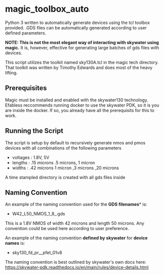 # magic_toolbox_auto
Python 3 written to automatically generate devices using the tcl toolbox provided.  .GDS files can be automatically generated according to user defined parameters. 

**NOTE: This is not the most elegant way of interacting with skywater using magic.**
It is, however, effective for generating large batches of gds files with devices.
  
 This script utilizes the toolkit named sky130A.tcl in the magic tech directory.
 That toolkit was written by Timothy Edwards and does most of the heavy lifting.

## Prerequisites
 Magic must be installed and enabled with the skywater130 technology.
 Efabless reccommends running docker to use the skywater PDK, so it is you are inside the docker.
 If so, you already have all the prerequisits for this to work.

##  Running the Script

The script is setup by default to recursively generate nmos and pmos devices with all combinations of the following parameters 

- voltages : 1.8V, 5V 
- lengths : .15 microns .5 microns, 1 micron 
- widths : .42 microns 1 micron ,3 microns ,20 microns 
   
A time stampled directory is created with all gds files inside

## Naming Convention

An example of the naming convention used for the **GDS filenames*** is: 

- W42_L50_NMOS_1_8_.gds

This is a 1.8V NMOS of width 42 microns and length 50 microns. Any convention could be used here according to user preference.

An example of the naming convention **defined by skywater** for **device names** is:
- sky130_fd_pr__pfet_01v8

The naming convention is best outlined by skywater's own docs here: https://skywater-pdk.readthedocs.io/en/main/rules/device-details.html
